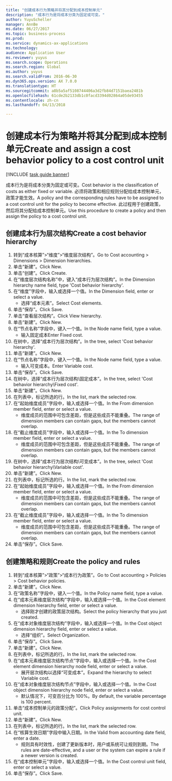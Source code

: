 ```yaml
--- 
title: "创建成本行为策略并将其分配到成本控制单元"
description: "成本行为是将成本分类为固定或可变。"
author: YuyuScheller
manager: AnnBe
ms.date: 06/27/2017
ms.topic: business-process
ms.prod: 
ms.service: dynamics-ax-applications
ms.technology: 
audience: Application User
ms.reviewer: yuyus
ms.search.scope: Operations
ms.search.region: Global
ms.author: yuyus
ms.search.validFrom: 2016-06-30
ms.dyn365.ops.version: AX 7.0.0
ms.translationtype: HT
ms.sourcegitcommit: a8b5a5af5108744406a3d2fb84d7151baea2481b
ms.openlocfilehash: 61cde2b2133db1c0facd3394d02864a05de93455
ms.contentlocale: zh-cn
ms.lasthandoff: 04/13/2018

---
```

# <a name="create-and-assign-a-cost-behavior-policy-to-a-cost-control-unit"></a><span data-ttu-id="3d000-103">创建成本行为策略并将其分配到成本控制单元</span><span class="sxs-lookup"><span data-stu-id="3d000-103">Create and assign a cost behavior policy to a cost control unit</span></span>

[!INCLUDE [task guide banner](../../includes/task-guide-banner.md)]

<span data-ttu-id="3d000-104">成本行为是将成本分类为固定或可变。</span><span class="sxs-lookup"><span data-stu-id="3d000-104">Cost behavior is the classification of costs as either fixed or variable.</span></span> <span data-ttu-id="3d000-105">必须将政策和相应规则分配给成本控制单元，政策才能生效。</span><span class="sxs-lookup"><span data-stu-id="3d000-105">A policy and the corresponding rules have to be assigned to a cost control unit for the policy to become effective.</span></span> <span data-ttu-id="3d000-106">此过程用于创建政策，然后将其分配给成本控制单元。</span><span class="sxs-lookup"><span data-stu-id="3d000-106">Use this procedure to create a policy and then assign the policy to a cost control unit.</span></span>


## <a name="create-a-cost-behavior-hierarchy"></a><span data-ttu-id="3d000-107">创建成本行为层次结构</span><span class="sxs-lookup"><span data-stu-id="3d000-107">Create a cost behavior hierarchy</span></span>
1. <span data-ttu-id="3d000-108">转到“成本核算”>“维度”>“维度层次结构”。</span><span class="sxs-lookup"><span data-stu-id="3d000-108">Go to Cost accounting > Dimensions > Dimension hierarchies.</span></span>
2. <span data-ttu-id="3d000-109">单击“新建”。</span><span class="sxs-lookup"><span data-stu-id="3d000-109">Click New.</span></span>
3. <span data-ttu-id="3d000-110">单击“创建”。</span><span class="sxs-lookup"><span data-stu-id="3d000-110">Click Create.</span></span>
4. <span data-ttu-id="3d000-111">在“维度层次结构名称”中，键入“成本行为层次结构”。</span><span class="sxs-lookup"><span data-stu-id="3d000-111">In the Dimension hierarchy name field, type 'Cost behavior hierarchy'.</span></span>
5. <span data-ttu-id="3d000-112">在“维度”字段中，输入或选择一个值。</span><span class="sxs-lookup"><span data-stu-id="3d000-112">In the Dimension field, enter or select a value.</span></span>
    * <span data-ttu-id="3d000-113">选择“成本元素”。</span><span class="sxs-lookup"><span data-stu-id="3d000-113">Select Cost elements.</span></span>  
6. <span data-ttu-id="3d000-114">单击“保存”。</span><span class="sxs-lookup"><span data-stu-id="3d000-114">Click Save.</span></span>
7. <span data-ttu-id="3d000-115">单击“查看层次结构”。</span><span class="sxs-lookup"><span data-stu-id="3d000-115">Click View hierarchy.</span></span>
8. <span data-ttu-id="3d000-116">单击“新建”。</span><span class="sxs-lookup"><span data-stu-id="3d000-116">Click New.</span></span>
9. <span data-ttu-id="3d000-117">在“节点名称”字段中，键入一个值。</span><span class="sxs-lookup"><span data-stu-id="3d000-117">In the Node name field, type a value.</span></span>
    * <span data-ttu-id="3d000-118">输入固定成本</span><span class="sxs-lookup"><span data-stu-id="3d000-118">Enter Fixed cost.</span></span>  
10. <span data-ttu-id="3d000-119">在树中，选择“成本行为层次结构”。</span><span class="sxs-lookup"><span data-stu-id="3d000-119">In the tree, select 'Cost behavior hierarchy'.</span></span>
11. <span data-ttu-id="3d000-120">单击“新建”。</span><span class="sxs-lookup"><span data-stu-id="3d000-120">Click New.</span></span>
12. <span data-ttu-id="3d000-121">在“节点名称”字段中，键入一个值。</span><span class="sxs-lookup"><span data-stu-id="3d000-121">In the Node name field, type a value.</span></span>
    * <span data-ttu-id="3d000-122">输入可变成本。</span><span class="sxs-lookup"><span data-stu-id="3d000-122">Enter Variable cost.</span></span>  
13. <span data-ttu-id="3d000-123">单击“保存”。</span><span class="sxs-lookup"><span data-stu-id="3d000-123">Click Save.</span></span>
14. <span data-ttu-id="3d000-124">在树中，选择“成本行为层次结构\固定成本”。</span><span class="sxs-lookup"><span data-stu-id="3d000-124">In the tree, select 'Cost behavior hierarchy\Fixed cost'.</span></span>
15. <span data-ttu-id="3d000-125">单击“新建”。</span><span class="sxs-lookup"><span data-stu-id="3d000-125">Click New.</span></span>
16. <span data-ttu-id="3d000-126">在列表中，标记所选的行。</span><span class="sxs-lookup"><span data-stu-id="3d000-126">In the list, mark the selected row.</span></span>
17. <span data-ttu-id="3d000-127">在“起始维度成员”字段中，输入或选择一个值。</span><span class="sxs-lookup"><span data-stu-id="3d000-127">In the From dimension member field, enter or select a value.</span></span>
    * <span data-ttu-id="3d000-128">维度成员的范围中可包含差距，但是这些成员不能重叠。</span><span class="sxs-lookup"><span data-stu-id="3d000-128">The range of dimension members can contain gaps, but the members cannot overlap.</span></span>  
18. <span data-ttu-id="3d000-129">在“截止维度成员”字段中，输入或选择一个值。</span><span class="sxs-lookup"><span data-stu-id="3d000-129">In the To dimension member field, enter or select a value.</span></span>
    * <span data-ttu-id="3d000-130">维度成员的范围中可包含差距，但是这些成员不能重叠。</span><span class="sxs-lookup"><span data-stu-id="3d000-130">The range of dimension members can contain gaps, but the members cannot overlap.</span></span>  
19. <span data-ttu-id="3d000-131">在树中，选择“成本行为层次结构\可变成本”。</span><span class="sxs-lookup"><span data-stu-id="3d000-131">In the tree, select 'Cost behavior hierarchy\Variable cost'.</span></span>
20. <span data-ttu-id="3d000-132">单击“新建”。</span><span class="sxs-lookup"><span data-stu-id="3d000-132">Click New.</span></span>
21. <span data-ttu-id="3d000-133">在列表中，标记所选的行。</span><span class="sxs-lookup"><span data-stu-id="3d000-133">In the list, mark the selected row.</span></span>
22. <span data-ttu-id="3d000-134">在“起始维度成员”字段中，输入或选择一个值。</span><span class="sxs-lookup"><span data-stu-id="3d000-134">In the From dimension member field, enter or select a value.</span></span>
    * <span data-ttu-id="3d000-135">维度成员的范围中可包含差距，但是这些成员不能重叠。</span><span class="sxs-lookup"><span data-stu-id="3d000-135">The range of dimension members can contain gaps, but the members cannot overlap.</span></span>  
23. <span data-ttu-id="3d000-136">在“截止维度成员”字段中，输入或选择一个值。</span><span class="sxs-lookup"><span data-stu-id="3d000-136">In the To dimension member field, enter or select a value.</span></span>
    * <span data-ttu-id="3d000-137">维度成员的范围中可包含差距，但是这些成员不能重叠。</span><span class="sxs-lookup"><span data-stu-id="3d000-137">The range of dimension members can contain gaps, but the members cannot overlap.</span></span>  
24. <span data-ttu-id="3d000-138">单击“保存”。</span><span class="sxs-lookup"><span data-stu-id="3d000-138">Click Save.</span></span>

## <a name="create-the-policy-and-rules"></a><span data-ttu-id="3d000-139">创建策略和规则</span><span class="sxs-lookup"><span data-stu-id="3d000-139">Create the policy and rules</span></span>
1. <span data-ttu-id="3d000-140">转到“成本核算”>“政策”>“成本行为政策”。</span><span class="sxs-lookup"><span data-stu-id="3d000-140">Go to Cost accounting > Policies > Cost behavior policies.</span></span>
2. <span data-ttu-id="3d000-141">单击“新建”。</span><span class="sxs-lookup"><span data-stu-id="3d000-141">Click New.</span></span>
3. <span data-ttu-id="3d000-142">在“政策名称”字段中，键入一个值。</span><span class="sxs-lookup"><span data-stu-id="3d000-142">In the Policy name field, type a value.</span></span>
4. <span data-ttu-id="3d000-143">在“成本元素维度层次结构”字段中，输入或选择一个值。</span><span class="sxs-lookup"><span data-stu-id="3d000-143">In the Cost element dimension hierarchy field, enter or select a value.</span></span>
    * <span data-ttu-id="3d000-144">选择刚才创建的政策层次结构。</span><span class="sxs-lookup"><span data-stu-id="3d000-144">Select the policy hierarchy that you just created.</span></span>  
5. <span data-ttu-id="3d000-145">在“成本对象维度层次结构”字段中，输入或选择一个值。</span><span class="sxs-lookup"><span data-stu-id="3d000-145">In the Cost object dimension hierarchy field, enter or select a value.</span></span>
    * <span data-ttu-id="3d000-146">选择“组织”。</span><span class="sxs-lookup"><span data-stu-id="3d000-146">Select Organization.</span></span>  
6. <span data-ttu-id="3d000-147">单击“保存”。</span><span class="sxs-lookup"><span data-stu-id="3d000-147">Click Save.</span></span>
7. <span data-ttu-id="3d000-148">单击“新建”。</span><span class="sxs-lookup"><span data-stu-id="3d000-148">Click New.</span></span>
8. <span data-ttu-id="3d000-149">在列表中，标记所选的行。</span><span class="sxs-lookup"><span data-stu-id="3d000-149">In the list, mark the selected row.</span></span>
9. <span data-ttu-id="3d000-150">在“成本元素维度层次结构节点”字段中，输入或选择一个值。</span><span class="sxs-lookup"><span data-stu-id="3d000-150">In the Cost element dimension hierarchy node field, enter or select a value.</span></span>
    * <span data-ttu-id="3d000-151">展开层次结构以选择“可变成本”。</span><span class="sxs-lookup"><span data-stu-id="3d000-151">Expand the hierarchy to select Variable cost.</span></span>  
10. <span data-ttu-id="3d000-152">在“成本对象维度层次结构节点”字段中，输入或选择一个值。</span><span class="sxs-lookup"><span data-stu-id="3d000-152">In the Cost object dimension hierarchy node field, enter or select a value.</span></span>
    * <span data-ttu-id="3d000-153">默认情况下，可变百分比为 100%。</span><span class="sxs-lookup"><span data-stu-id="3d000-153">By default, the variable percentage is 100 percent.</span></span>  
11. <span data-ttu-id="3d000-154">单击“成本控制单元的政策分配”。</span><span class="sxs-lookup"><span data-stu-id="3d000-154">Click Policy assignments for cost control unit.</span></span>
12. <span data-ttu-id="3d000-155">单击“新建”。</span><span class="sxs-lookup"><span data-stu-id="3d000-155">Click New.</span></span>
13. <span data-ttu-id="3d000-156">在列表中，标记所选的行。</span><span class="sxs-lookup"><span data-stu-id="3d000-156">In the list, mark the selected row.</span></span>
14. <span data-ttu-id="3d000-157">在“核算生效日期”字段中输入日期。</span><span class="sxs-lookup"><span data-stu-id="3d000-157">In the Valid from accounting date field, enter a date.</span></span>
    * <span data-ttu-id="3d000-158">规则具有时效性，创建了更新版本时，用户或系统可让规则到期。</span><span class="sxs-lookup"><span data-stu-id="3d000-158">The rules are date-effective, and a user or the system can expire a rule if a newer version is created.</span></span>  
15. <span data-ttu-id="3d000-159">在“成本控制单元”字段中，输入或选择一个值。</span><span class="sxs-lookup"><span data-stu-id="3d000-159">In the Cost control unit field, enter or select a value.</span></span>
16. <span data-ttu-id="3d000-160">单击“保存”。</span><span class="sxs-lookup"><span data-stu-id="3d000-160">Click Save.</span></span>


